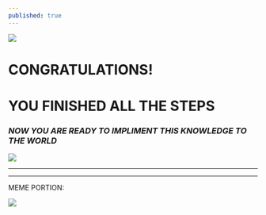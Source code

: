 ```yaml
---
published: true
---
```

![]({{site.baseurl}}/images/prize.png)

# **CONGRATULATIONS!** 
# YOU FINISHED ALL THE STEPS
### _NOW YOU ARE READY TO IMPLIMENT THIS KNOWLEDGE TO THE WORLD_

![]({{site.baseurl}}/images/certificate.png)


****

----

MEME PORTION:

![]({{site.baseurl}}/images/meme.gif)
